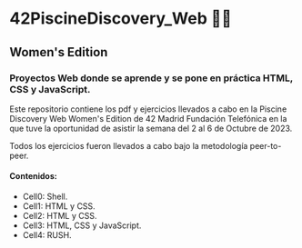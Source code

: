 # 42PiscineDiscovery_Web 🏊‍♀️
## Women's Edition


### Proyectos Web donde se aprende y se pone en práctica HTML, CSS y JavaScript.
Este repositorio contiene los pdf y ejercicios llevados a cabo en la Piscine Discovery Web Women's Edition de 42 Madrid Fundación Telefónica en la que tuve la oportunidad de asistir la semana del 2 al 6 de Octubre de 2023.


Todos los ejercicios fueron llevados a cabo bajo la metodología peer-to-peer.


#### Contenidos:


- Cell0: Shell.
- Cell1: HTML y CSS.
- Cell2: HTML y CSS.
- Cell3: HTML, CSS y JavaScript.
- Cell4: RUSH.




